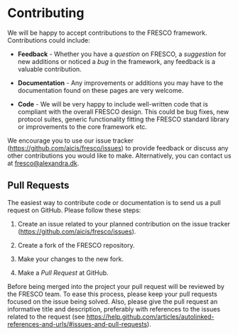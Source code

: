 # Contributing

We will be happy to accept contributions to the FRESCO framework. Contributions could include:

* **Feedback** - Whether you have a *question* on FRESCO, a *suggestion* for new additions or
  noticed a *bug* in the framework, any feedback is a valuable contribution.

* **Documentation** - Any improvements or additions you may have to the documentation found on these
  pages are very welcome.

* **Code** - We will be very happy to include well-written code that is compliant with the overall
  FRESCO design. This could be bug fixes, new protocol suites, generic functionality fitting the
  FRESCO standard library or improvements to the core framework etc.

We encourage you to use our issue tracker (https://github.com/aicis/fresco/issues) to provide
feedback or discuss any other contributions you would like to make. Alternatively, you can contact
us at fresco@alexandra.dk.

## Pull Requests


The easiest way to contribute code or documentation is to send us a pull request on GitHub. Please
follow these steps:

1. Create an issue related to your planned contribution on the issue tracker (https://github.com/aicis/fresco/issues).

2. Create a fork of the FRESCO repository.

3. Make your changes to the new fork.

4. Make a *Pull Request* at GitHub.

Before being merged into the project your pull request will be reviewed by the FRESCO team. To ease
this process, please keep your pull requests focused on the issue being solved. Also,
please give the pull request an informative title and description, preferably with references to the
issues related to the request (see
https://help.github.com/articles/autolinked-references-and-urls/#issues-and-pull-requests).
